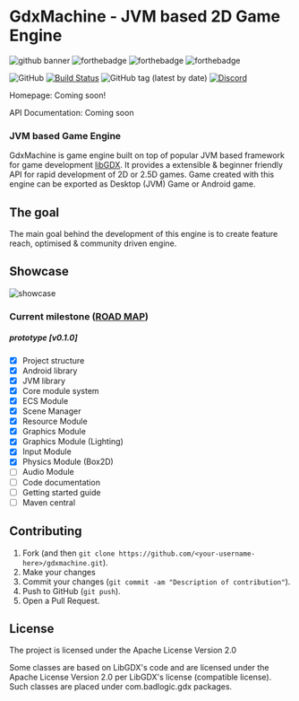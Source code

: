 # GdxMachine - JVM based 2D Game Engine

![github banner](https://user-images.githubusercontent.com/10467454/65364666-a6a79280-dc13-11e9-826e-c74f9950097d.png)
![forthebadge](https://forthebadge.com/images/badges/built-with-love.svg)
![forthebadge](https://forthebadge.com/images/badges/no-ragrets.svg)
![forthebadge](https://forthebadge.com/images/badges/gluten-free.svg)

![GitHub](https://img.shields.io/github/license/disgraded/gdxmachine?style=for-the-badge)
[![Build Status](https://img.shields.io/travis/com/disgraded/gdxmachine/master?logo=travis&style=for-the-badge)](https://travis-ci.com/disgraded/gdxmachine?branch=master)
![GitHub tag (latest by date)](https://img.shields.io/github/v/tag/disgraded/gdxmachine?label=VERSION&color=important&style=for-the-badge)
[![Discord](https://img.shields.io/discord/514192677831442453?logo=discord&style=for-the-badge)](https://discord.gg/kTKzkB5)

Homepage: Coming soon!

API Documentation: Coming soon

### JVM based Game Engine
GdxMachine is game engine built on top of popular JVM based framework for game development
[libGDX](https://libgdx.badlogicgames.com/).
It provides a extensible & beginner friendly API for rapid development of 2D or 2.5D games. Game created with this
engine can be exported as Desktop (JVM) Game or Android game.

## The goal
The main goal behind the development of this engine is to create feature reach, optimised & community driven engine. 

## Showcase
![showcase](https://user-images.githubusercontent.com/10467454/65643507-2fe30e80-dff2-11e9-9c2a-86b02c5b6311.png)

### Current milestone ([ROAD MAP](ROADMAP.md))
##### prototype [v0.1.0]
- [x] Project structure
- [x] Android library
- [x] JVM library
- [x] Core module system
- [x] ECS Module
- [x] Scene Manager
- [x] Resource Module
- [x] Graphics Module
- [x] Graphics Module (Lighting)
- [x] Input Module
- [x] Physics Module (Box2D)
- [ ] Audio Module
- [ ] Code documentation
- [ ] Getting started guide
- [ ] Maven central

## Contributing

1. Fork (and then `git clone https://github.com/<your-username-here>/gdxmachine.git`).
2. Make your changes
3. Commit your changes (`git commit -am "Description of contribution"`).
4. Push to GitHub (`git push`).
5. Open a Pull Request.

## License
The project is licensed under the Apache License Version 2.0

Some classes are based on LibGDX's code and are licensed under the Apache License Version 2.0 per LibGDX's license (compatible license). Such classes are placed under com.badlogic.gdx packages.
